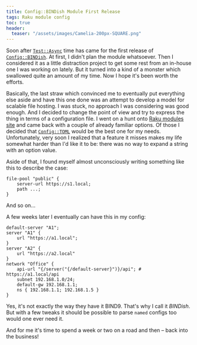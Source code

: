 ```yaml
---
title: Config::BINDish Module First Release
tags: Raku module config
toc: true
header:
  teaser: "/assets/images/Camelia-200px-SQUARE.png"
---
```

Soon after [`Test::Async`](http://localhost:4000/2021/04/27/Test-Async-Release)
time has came for the first release of
[`Config::BINDish`](https://modules.raku.org/dist/Config::BINDish:zef:zef:vrurg).
At first, I didn't plan the module whatsoever. Then I considered it as a little
distraction project to get some rest from an in-house one I was working on
lately. But it turned into a kind of a monster which swallowed quite an amount
of my time. Now I hope it's been worth the efforts.

Basically, the last straw which convinced me to eventually put everything else
aside and have this one done was an attempt to develop a model for scalable file
hosting. I was stuck, no approach I was considering was good enough. And I
decided to change the point of view and try to express the thing in terms of a
configuration file. I went on a hunt onto [Raku modules
site](https://modules.raku.org) and came back with a couple of already familiar
options. Of those I decided that
[`Config::TOML`](https://github.com/atweiden/config-toml) would be the best one
for my needs. Unfortunately, very soon I realized that a feature it misses makes
my life somewhat harder than I'd like it to be: there was no way to expand a
string with an option value.

Aside of that, I found myself almost unconsciously writing something like this
to describe the case:

```
file-pool "public" {
    server-url https://s1.local;
    path ...;
}
```

And so on...

A few weeks later I eventually can have this in my config:

```
default-server "A1";
server "A1" {
    url "https://a1.local";
}
server "A2" {
    url "https://a2.local"
}
network "Office" {
    api-url "{/server("{/default-server}")}/api"; # https://a1.local/api
    subnet 192.168.1.0/24;
    default-gw 192.168.1.1;
    ns { 192.168.1.1; 192.168.1.5 }
}
```

Yes, it's not exactly the way they have it BIND9. That's why I call it _BINDish_.
But with a few tweaks it should be possible to parse `named` configs too would
one ever need it.

And for me it's time to spend a week or two on a road and then – back into the
business!
